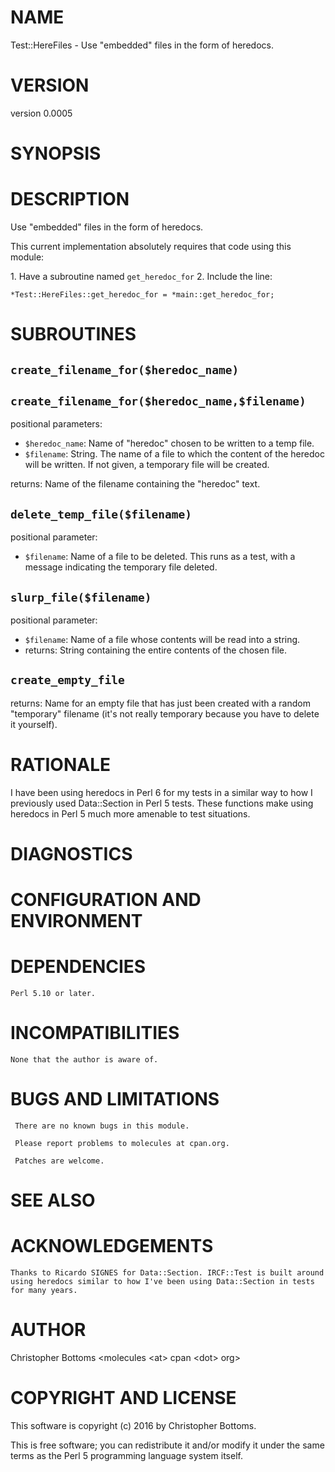 # NAME

Test::HereFiles - Use "embedded" files in the form of heredocs.

# VERSION

version 0.0005

# SYNOPSIS

# DESCRIPTION

Use "embedded" files in the form of heredocs.

This current implementation absolutely requires that code using this module:

1\. Have a subroutine named `get_heredoc_for`
2\. Include the line:

    *Test::HereFiles::get_heredoc_for = *main::get_heredoc_for;

# SUBROUTINES

## `create_filename_for($heredoc_name)`

## `create_filename_for($heredoc_name,$filename)`

positional parameters:

- `$heredoc_name`: Name of "heredoc" chosen to be written to a temp file.
- `$filename`: String. The name of a file to which the content of the heredoc will be
written. If not given, a temporary file will be created.

returns: Name of the filename containing the "heredoc" text.

## `delete_temp_file($filename)`

positional parameter:

- `$filename`: Name of a file to be deleted. This runs as a test, with a message indicating the temporary file deleted.

## `slurp_file($filename)`

positional parameter:

- `$filename`: Name of a file whose contents will be read into a string.
- returns: String containing the entire contents of the chosen file.

## `create_empty_file`

returns:
    Name for an empty file that has just been created with a random
    "temporary" filename (it's not really temporary because you have to
    delete it yourself). 

# RATIONALE

I have been using heredocs in Perl 6 for my tests in a similar way to how I previously used Data::Section in Perl 5 tests. These functions make using heredocs in Perl 5 much more amenable to test situations.

# DIAGNOSTICS

# CONFIGURATION AND ENVIRONMENT

# DEPENDENCIES

    Perl 5.10 or later.

# INCOMPATIBILITIES

    None that the author is aware of.

# BUGS AND LIMITATIONS

     There are no known bugs in this module.

     Please report problems to molecules at cpan.org.

     Patches are welcome.

# SEE ALSO

# ACKNOWLEDGEMENTS

    Thanks to Ricardo SIGNES for Data::Section. IRCF::Test is built around using heredocs similar to how I've been using Data::Section in tests for many years.

# AUTHOR

Christopher Bottoms &lt;molecules &lt;at> cpan &lt;dot> org>

# COPYRIGHT AND LICENSE

This software is copyright (c) 2016 by Christopher Bottoms.

This is free software; you can redistribute it and/or modify it under
the same terms as the Perl 5 programming language system itself.
